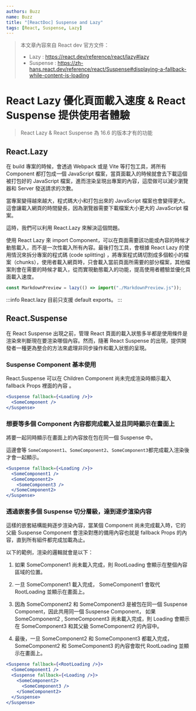 ```yaml
---
authors: Buzz
name: Buzz
title: "[ReactDoc] Suspense and Lazy"
tags: [React, Suspense, Lazy]
---
```


> 本文章內容來自 React dev 官方文件：
>
> - Lazy : https://react.dev/reference/react/lazy#lazy
> - Suspense : https://zh-hans.react.dev/reference/react/Suspense#displaying-a-fallback-while-content-is-loading

# React Lazy 優化頁面載入速度 & React Suspense 提供使用者體驗

> React Lazy & React Suspense 為 16.6 的版本才有的功能

## React.Lazy

在 build 專案的時候，會透過 Webpack 或是 Vite 等打包工具，將所有 Component 都打包成一個 JavaScript 檔案，當頁面載入的時候就會去下載這個被打包好的 JavaScript 檔案，進而渲染呈現出專案的內容，這麼做可以減少瀏覽器和 Server 發送請求的次數。

當專案變得越來越大，程式碼大小和打包出來的 JavaScript 檔案也會變得更大。這會讓載入網頁的時間變長，因為瀏覽器需要下載檔案大小更大的 JavaScript 檔案。

這時，我們可以利用 React.Lazy 來解決這個問題。

使用 React Lazy 來 import Component，可以在頁面需要該功能或內容的時候才動態載入，而不是一次性載入所有內容。最後打包工具，會根據 React Lazy 的使用情況來拆分專案的程式碼 (code splitting) ，將專案程式碼切割成多個較小的檔案（chunks），使用者載入網頁時，只會載入當前頁面所需要的部分檔案，其他檔案則會在需要的時候才載入，從而實現動態載入的功能，提高使用者體驗並優化頁面載入速度。

```js
const MarkdownPreview = lazy(() => import("./MarkdownPreview.js"));
```

:::info
React.lazy 目前只支援 default exports。
:::

## React.Suspense

在 React Suspense 出現之前，管理 React 頁面的載入狀態多半都是使用條件是渲染來判斷現在要渲染哪個內容。然而，隨著 React Suspense 的出現，提供開發者一種更為整合的方法來處理非同步操作和載入狀態的呈現。

### Suspense Component 基本使用

React.Suspense 可以在 Children Component 尚未完成渲染時顯示載入 fallback Props 裡面的內容 。

```jsx
<Suspense fallback={<Loading />}>
  <SomeComponent />
</Suspense>
```

### 想要等多個 Component 內容都完成載入並且同時顯示在畫面上

將要一起同時顯示在畫面上的內容放在包在同一個 Suspense 中。

這邊會等 `SomeComponent1`、`SomeComponent2`、`SomeComponent3`都完成載入渲染後才會一起顯示。

```jsx
<Suspense fallback={<Loading />}>
  <SomeComponent1 />
  <SomeComponent2>
    <SomeComponent3 />
  </SomeComponent2>
</Suspense>
```

### 透過嵌套多個 Suspense 切分層級，達到逐步渲染内容

這樣的嵌套結構能夠逐步渲染內容，當某個 Component 尚未完成載入時，它的父級 Suspense Component 會渲染對應的備用內容也就是 fallback Props 的內容，直到所有組件都完成加載為止。

以下的範例，渲染的邏輯就會是以下：

1. 如果 SomeComponent1 尚未載入完成，則 RootLoading 會顯示在整個內容區域的位置。

2. 一旦 SomeComponent1 載入完成， SomeComponent1 會取代 RootLoading 並顯示在畫面上。

3. 因為 SomeComponent2 和 SomeComponent3 是被包在同一個 Suspense Component，因此共用同一個 Suspense Component， 如果 SomeComponent2 , SomeComponent3 尚未載入完成，則 Loading 會顯示在 SomeComponent3 和其父級 SomeComponent2 的內容中。

4. 最後，一旦 SomeComponent2 和 SomeComponent3 都載入完成， SomeComponent2 和 SomeComponent3 的內容會取代 RootLoading 並顯示在畫面上。

```jsx
<Suspense fallback={<RootLoading />}>
  <SomeComponent1 />
  <Suspense fallback={<Loading />}>
    <SomeComponent2>
      <SomeComponent3 />
    </SomeComponent2>
  </Suspense>
</Suspense>
```
